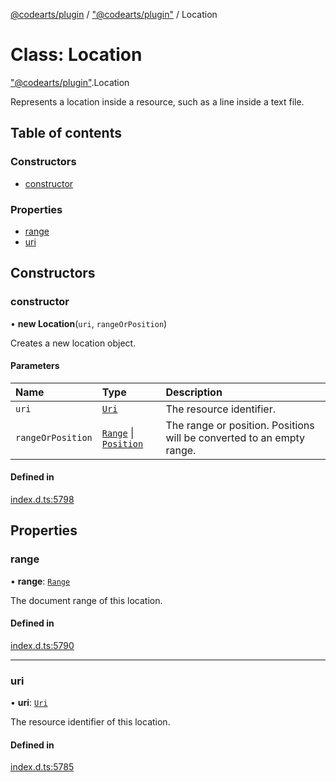 [@codearts/plugin](../README.md) / ["@codearts/plugin"](../modules/_codearts_plugin_.md) / Location

# Class: Location

["@codearts/plugin"](../modules/_codearts_plugin_.md).Location

Represents a location inside a resource, such as a line
inside a text file.

## Table of contents

### Constructors

- [constructor](codearts_plugin_.Location.md#constructor)

### Properties

- [range](codearts_plugin_.Location.md#range)
- [uri](codearts_plugin_.Location.md#uri)

## Constructors

### constructor

• **new Location**(`uri`, `rangeOrPosition`)

Creates a new location object.

#### Parameters

| Name | Type | Description |
| :------ | :------ | :------ |
| `uri` | [`Uri`](codearts_plugin_.Uri.md) | The resource identifier. |
| `rangeOrPosition` | [`Range`](codearts_plugin_.Range.md) \| [`Position`](codearts_plugin_.Position.md) | The range or position. Positions will be converted to an empty range. |

#### Defined in

[index.d.ts:5798](https://github.com/huaweicloud/cloudide-plugin-api/blob/5055bbd/index.d.ts#L5798)

## Properties

### range

• **range**: [`Range`](codearts_plugin_.Range.md)

The document range of this location.

#### Defined in

[index.d.ts:5790](https://github.com/huaweicloud/cloudide-plugin-api/blob/5055bbd/index.d.ts#L5790)

___

### uri

• **uri**: [`Uri`](codearts_plugin_.Uri.md)

The resource identifier of this location.

#### Defined in

[index.d.ts:5785](https://github.com/huaweicloud/cloudide-plugin-api/blob/5055bbd/index.d.ts#L5785)
